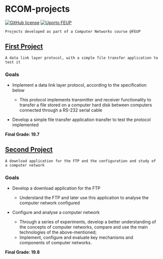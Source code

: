 # RCOM-projects
[![GitHub license](https://img.shields.io/github/license/microsoft/ML-For-Beginners.svg)](LICENSE)
[![Uporto FEUP](https://img.shields.io/badge/UPorto-FEUP-brown)](https://fe.up.pt)

`Projects developed as part of a Computer Networks course @FEUP`

## [First Project](Trabalho1/README.md)

`A data link layer protocol, with a simple file transfer application to test it`

### Goals

* Implement a data link layer protocol, according to the specification below
    - This protocol implements transmitter and receiver functionality to transfer a file stored on a computer hard disk between computers connected through a RS-232 serial cable 
    
* Develop a simple file transfer application transfer to test the protocol implemented

**Final Grade: 19.7**

## [Second Project](Trabalho2/README.md)

`A download application for the FTP and the configuration and study of a computer network`

### Goals

* Develop a download application for the FTP
    - Understand the FTP and later use this application to analyse the computer network configured
    
* Configure and analyse a computer network
    - Through a series of experiments, develop a better understanding of the concepts of computer networks, compare and use the main technologies of the above-mentioned;
    - Implement, configure and evaluate key mechanisms and components of computer networks.

**Final Grade: 19.8**
